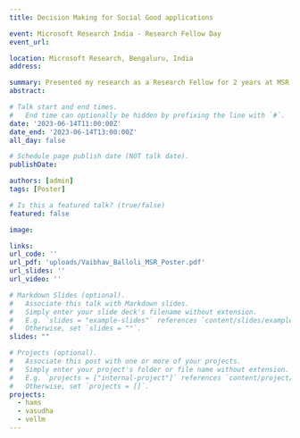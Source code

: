 ```yaml
---
title: Decision Making for Social Good applications

event: Microsoft Research India - Research Fellow Day
event_url: 

location: Microsoft Research, Bengaluru, India
address:

summary: Presented my research as a Research Fellow for 2 years at MSR 
abstract: 

# Talk start and end times.
#   End time can optionally be hidden by prefixing the line with `#`.
date: '2023-06-14T11:00:00Z'
date_end: '2023-06-14T13:00:00Z'
all_day: false

# Schedule page publish date (NOT talk date).
publishDate: 

authors: [admin]
tags: [Poster]

# Is this a featured talk? (true/false)
featured: false

image:

links:
url_code: ''
url_pdf: 'uploads/Vaibhav_Balloli_MSR_Poster.pdf'
url_slides: ''
url_video: ''

# Markdown Slides (optional).
#   Associate this talk with Markdown slides.
#   Simply enter your slide deck's filename without extension.
#   E.g. `slides = "example-slides"` references `content/slides/example-slides.md`.
#   Otherwise, set `slides = ""`.
slides: ""

# Projects (optional).
#   Associate this post with one or more of your projects.
#   Simply enter your project's folder or file name without extension.
#   E.g. `projects = ["internal-project"]` references `content/project/deep-learning/index.md`.
#   Otherwise, set `projects = []`.
projects:
  - hams
  - vasudha
  - vellm
---
```


